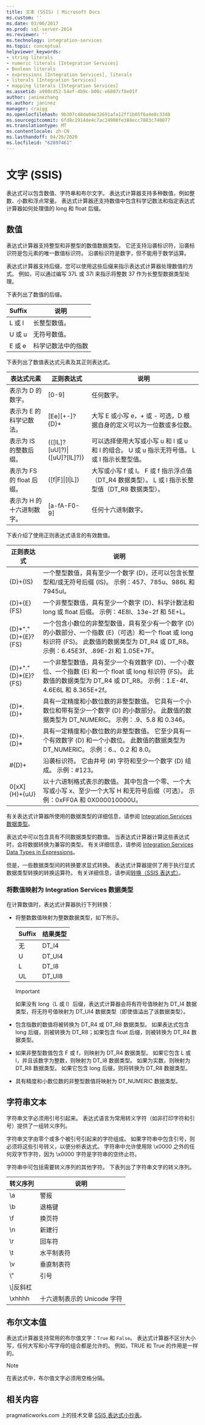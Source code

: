 ```yaml
---
title: 文本 (SSIS) | Microsoft Docs
ms.custom: ''
ms.date: 03/06/2017
ms.prod: sql-server-2014
ms.reviewer: ''
ms.technology: integration-services
ms.topic: conceptual
helpviewer_keywords:
- string literals
- numeric literals [Integration Services]
- Boolean literals
- expressions [Integration Services], literals
- literals [Integration Services]
- mapping literals [Integration Services]
ms.assetid: a980cd52-54ef-4b9c-b00c-e6807cf8e01f
author: janinezhang
ms.author: janinez
manager: craigg
ms.openlocfilehash: 9b307c48da04e32691afa12ff1b05f6a4e8c33d8
ms.sourcegitcommit: 6fd8c1914de4c7ac24900fe388ecc7883c740077
ms.translationtype: MT
ms.contentlocale: zh-CN
ms.lasthandoff: 04/26/2020
ms.locfileid: "62897461"
---
```

# <a name="literals-ssis"></a>文字 (SSIS)
  表达式可以包含数值、字符串和布尔文字。 表达式计算器支持多种数值，例如整数、小数和浮点常量。 表达式计算器还支持数值中包含科学记数法和指定表达式计算器如何处理值的 long 和 float 后缀。  
  
## <a name="numeric-literals"></a>数值  
 表达式计算器支持整型和非整型的数值数据类型。 它还支持沿袭标识符，沿袭标识符是包元素的唯一数值标识符。 沿袭标识符是数字，但不能用于数学运算。  
  
 表达式计算器支持后缀，您可以使用这些后缀来指示表达式计算器处理数值的方式。 例如，可以通过编写 37L 或 37l 来指示将整数 37 作为长整型数据类型处理。  
  
 下表列出了数值的后缀。  
  
|Suffix|说明|  
|------------|-----------------|  
|L 或 l|长整型数值。|  
|U 或 u|无符号数值。|  
|E 或 e|科学记数法中的指数|  
  
 下表列出了数值表达式元素及其正则表达式。  
  
|表达式元素|正则表达式|说明|  
|------------------------|------------------------|-----------------|  
|表示为 D 的数字。|[0-9]|任何数字。|  
|表示为 E 的科学记数法。|[Ee][+-]?{D}+|大写 E 或小写 e，+ 或 - 可选，D 根据自身的定义可以为一位数或多位数。|  
|表示为 IS 的整数后缀。|(([lL]?[uU]?)&#124;([uU]?[lL]?))|可以选择使用大写或小写 u 和 l 或 u 和 l 的组合。 U 或 u 指示无符号值。 L 或 l 指示长整型值。|  
|表示为 FS 的 float 后缀。|([f&#124;F]&#124;[l&#124;L])|大写或小写 f 或 l。 F 或 f 指示浮点值（DT_R4 数据类型）。 L 或 l 指示长整型值（DT_R8 数据类型）。|  
|表示为 H 的十六进制数字。|[a-fA-F0-9]|任何十六进制数字。|  
  
 下表介绍了使用正则表达式语言的有效数值。  
  
|正则表达式|说明|  
|------------------------|-----------------|  
|{D}+{IS}|一个整型数值，具有至少一个数字 (D)，还可以包含长整型和/或无符号后缀 (IS)。  示例：457、785u、986L 和 7945ul。|  
|{D}+{E}{FS}|一个非整型数值，具有至少一个数字 (D)、科学计数法和 long 或 float 后缀。  示例：4E8l、13e-2f 和 5E+L。|  
|{D}*"."{D}+{E}?{FS}|一个包含小数位的非整型数值，具有至少有一个数字 (D) 的小数部分、一个指数 (E)（可选）和一个 float 或 long 标识符 (FS)。 此数值的数据类型为 DT_R4 或 DT_R8。  示例：6.45E3f、.89E-2l 和 1.05E+7F。|  
|{D}+"."{D}*{E}?{FS}|一个非整型数值，具有至少一个有效数字 (D)、一个小数位、一个指数 (E) 和一个 float 或 long 标识符 (FS)。 此数值的数据类型为 DT_R4 或 DT_R8。  示例：1.E-4f、4.6E6L 和 8.365E+2f。|  
|{D}*.{D}+|具有一定精度和小数位数的非整型数值。 它具有一个小数位和带有至少一个数字 (D) 的小数部分。 此数值的数据类型为 DT_NUMERIC。  示例：.9、5.8 和 0.346。|  
|{D}+.{D}*|具有一定精度和小数位数的非整型数值。 它至少具有一个有效数字 (D) 和一个小数位。 此数值的数据类型为 DT_NUMERIC。  示例：6.、0.2 和 8.0。|  
|#{D}+|沿袭标识符。 它由井号 (#) 字符和至少一个数字 (D) 组成。 示例：#123。|  
|0[xX]{H}+{uU}|以十六进制格式表示的数值。 其中包含一个零、一个大写或小写 x、至少一个大写 H 和无符号后缀（可选）。 示例：0xFF0A 和 0X000010000U。|  
  
 有关表达式计算器所使用的数据类型的详细信息，请参阅 [Integration Services 数据类型](../data-flow/integration-services-data-types.md)。  
  
 表达式中可以包含具有不同数据类型的数值。 当表达式计算器计算这些表达式时，会将数据转换为兼容的类型。 有关详细信息，请参阅 [Integration Services Data Types in Expressions](integration-services-data-types-in-expressions.md)。  
  
 但是，一些数据类型间的转换要求显式转换。 表达式计算器提供了用于执行显式数据类型转换的转换运算符。 有关详细信息，请参阅[转换（SSIS 表达式）](cast-ssis-expression.md)。  
  
### <a name="mapping-numeric-literals-to-integration-services-data-types"></a>将数值映射为 Integration Services 数据类型  
 在计算数值时，表达式计算器执行下列转换：  
  
-   将整数数值映射为整数数据类型，如下所示。  
  
    |Suffix|结果类型|  
    |------------|-----------------|  
    |无|DT_I4|  
    |U|DT_UI4|  
    |L|DT_I8|  
    |UL|DT_UI8|  
  
    > [!IMPORTANT]  
    >  如果没有 long（L 或 l）后缀，表达式计算器会将有符号值映射为 DT_I4 数据类型，将无符号值映射为 DT_UI4 数据类型（即使值溢出了该数据类型）。  
  
-   包含指数的数值将被转换为 DT_R4 或 DT_R8 数据类型。 如果表达式包含 long 后缀，则被转换为 DT_R8；如果包含 float 后缀，则被转换为 DT_R4 数据类型。  
  
-   如果非整型数值包含 F 或 f，则映射为 DT_R4 数据类型。 如果它包含 L 或 l，并且该数字为整数，则映射为 DT_I8 数据类型。 如果为实数，则映射为 DT_R8 数据类型。 如果它包含 long 后缀，则将转换为 DT_R8 数据类型。  
  
-   具有精度和小数位数的非整型数值将映射为 DT_NUMERIC 数据类型。  
  
## <a name="string-literals"></a>字符串文本  
 字符串文字必须用引号引起来。 表达式语言为常用转义字符（如非打印字符和引号）提供了一组转义序列。  
  
 字符串文字由零个或多个被引号引起来的字符组成。 如果字符串中包含引号，则必须将这些引号转义，以便分析表达式。 字符串中允许使用除 \x0000 之外的任何双字节字符，因为 \x0000 字符是字符串的空终止符。  
  
 字符串中可包括需要转义序列的其他字符。 下表列出了字符串文字的转义序列。  
  
|转义序列|说明|  
|---------------------|-----------------|  
|\a|警报|  
|\b|退格键|  
|\f|换页符|  
|\n|新建行|  
|\r|回车符|  
|\t|水平制表符|  
|\v|垂直制表符|  
|\\"|引号|  
|\\\|反斜杠|  
|\xhhhh|十六进制表示的 Unicode 字符|  
  
## <a name="boolean-literals"></a>布尔文本值  
 表达式计算器支持常用的布尔值文字：`True` 和 `False`。 表达式计算器不区分大小写，任何大写和小写字母的组合都是允许的。 例如，TRUE 和 True 的作用是一样的。  
  
> [!NOTE]  
>  在表达式中，布尔值文字必须用空格分隔。  
  
## <a name="related-content"></a>相关内容  
 pragmaticworks.com 上的技术文章 [SSIS 表达式小抄表](https://pragmaticworks.com/Resources/Cheat-Sheets/SSIS-Expression-Cheat-Sheet)。  
  
  
